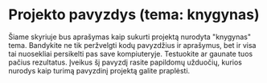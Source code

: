 # Projekto pavyzdys (tema: knygynas)

Šiame skyriuje bus aprašymas kaip sukurti projektą nurodyta "knygynas" tema. Bandykite ne tik peržvelgti kodų pavyzdžius ir aprašymus, bet ir visa tai nuosekliai persikelti pas save kompiuteryje. Testuokite ar gaunate tuos pačius rezultatus. Įveikus šį pavyzdį rasite papildomų užduočių, kurios nurodys kaip turimą pavyzdinį projektą galite praplėsti.


